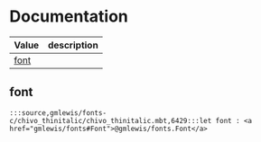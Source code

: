 # Documentation
|Value|description|
|---|---|
|[font](#font)||

## font

```moonbit
:::source,gmlewis/fonts-c/chivo_thinitalic/chivo_thinitalic.mbt,6429:::let font : <a href="gmlewis/fonts#Font">@gmlewis/fonts.Font</a>
```

